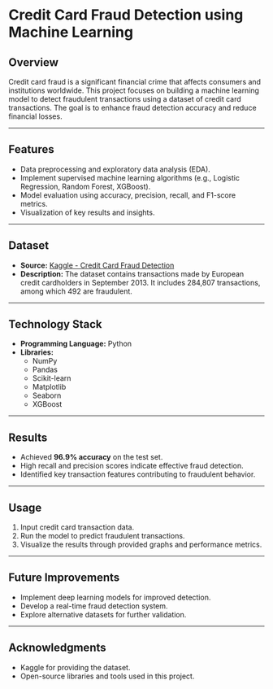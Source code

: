 # Credit Card Fraud Detection using Machine Learning

## Overview

Credit card fraud is a significant financial crime that affects consumers and institutions worldwide. This project focuses on building a machine learning model to detect fraudulent transactions using a dataset of credit card transactions. The goal is to enhance fraud detection accuracy and reduce financial losses.

---

## Features

- Data preprocessing and exploratory data analysis (EDA).
- Implement supervised machine learning algorithms (e.g., Logistic Regression, Random Forest, XGBoost).
- Model evaluation using accuracy, precision, recall, and F1-score metrics.
- Visualization of key results and insights.

---

## Dataset

- **Source:** [Kaggle - Credit Card Fraud Detection](https://www.kaggle.com/datasets/mlg-ulb/creditcardfraud)
- **Description:** The dataset contains transactions made by European credit cardholders in September 2013. It includes 284,807 transactions, among which 492 are fraudulent.

---

## Technology Stack

- **Programming Language:** Python
- **Libraries:**
  - NumPy
  - Pandas
  - Scikit-learn
  - Matplotlib
  - Seaborn
  - XGBoost

---

## Results

- Achieved **96.9% accuracy** on the test set.
- High recall and precision scores indicate effective fraud detection.
- Identified key transaction features contributing to fraudulent behavior.

---

## Usage

1. Input credit card transaction data.
2. Run the model to predict fraudulent transactions.
3. Visualize the results through provided graphs and performance metrics.

---

## Future Improvements

- Implement deep learning models for improved detection.
- Develop a real-time fraud detection system.
- Explore alternative datasets for further validation.

---

## Acknowledgments

- Kaggle for providing the dataset.
- Open-source libraries and tools used in this project.

